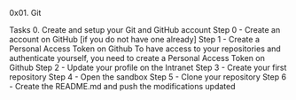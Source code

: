 0x01. Git

Tasks
0. Create and setup your Git and GitHub account 
Step 0 - Create an account on GitHub [if you do not have one already]
Step 1 - Create a Personal Access Token on Github
To have access to your repositories and authenticate yourself, you need to create a Personal Access Token on Github
Step 2 - Update your profile on the Intranet
Step 3 - Create your first repository
Step 4 - Open the sandbox
Step 5 - Clone your repository
Step 6 - Create the README.md and push the modifications
updated
